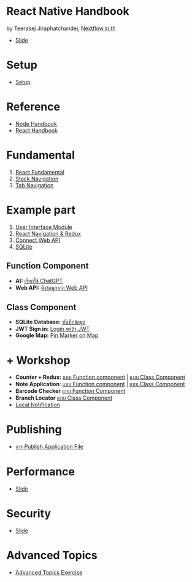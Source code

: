 
# React Native Handbook

by Teerasej Jiraphatchandej, [Nextflow.in.th](https://www.nextflow.in.th)

- [Slide](https://nextflowth-my.sharepoint.com/:b:/g/personal/teerasej_nextflowth_onmicrosoft_com/ERTJ6PlvH91KoFmHI9LwtZ0BFIaPF28IVtiRdksuCImL7Q?e=HD9iDy)

# Setup

- [Setup](setup.md)

# Reference 

- [Node Handbook](https://github.com/teerasej/node-handbook)
- [React Handbook](https://github.com/teerasej/react-handbook)

# Fundamental

1. [React Fundamental](contents/fundamental/react-concept/README.md)
2. [Stack Navigation](contents/stack-navigation/readme.md)
3. [Tab Navigation](contents/tab-navigation/readme.md)


# Example part 

1. [User Interface Module](contents/note-app/3-setup-ui.md)
2. [React Navigation & Redux](contents/fundamental/react-nav-redux/README.md)
3. [Connect Web API](contents/fundamental/react-web-api/README.md)
4. [SQLite](contents/fundamental/react-sqlite/README.md)

## Function Component

- **AI:** [เรียกใช้ ChatGPT](contents/chatgpt-client/README.md)
- **Web API:** [ดึงข้อมูลจาก Web API](contents/example-part/web-api-axios.md)

## Class Component

- **SQLite Database:** [บันทึกข้อมูล](contents/example-part/save-data-sqlite.md)
- **JWT Sign in:** [Login with JWT](contents/example-part/login-with-jwt.md)
- **Google Map:** [Pin Marker on Map](contents/example-part/pin-marker-on-map.md)

# + Workshop 

- **Counter + Redux:** [แบบ Function component](contents/counter-redux-function/readme.md) | [แบบ Class Component](contents/counter-redux/readme.md)
- **Note Application**: [แบบ Function component](contents/note-app-function/README.md) | [แบบ Class Component](note-app/README.md)
- **Barcode Checker** [แบบ Function Component](contents/barcode-checker/README.md)
- **Branch Locator** [แบบ Class Component](contents/branch-locator/README.md)
- [Local Notification](contents/local-notitication/README.md)

# Publishing 

- [การ Publish Application File](contents/publishing/readme.md)

# Performance 

- [Slide](https://www.dropbox.com/s/s2fjkiadto2az9o/Performance%20in%20React.pdf?dl=0)


# Security 

- [Slide](https://www.dropbox.com/s/ayj0tqpxea1dphw/Security%20in%20React%20Native.pdf?dl=0)

# Advanced Topics

- [Advanced Topics Exercise](/contents/advanced-topics/README.md)